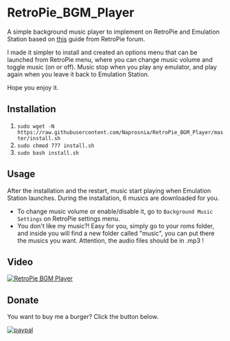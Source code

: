 # RetroPie_BGM_Player
A simple background music player to implement on RetroPie and Emulation Station based on [this](https://retropie.org.uk/forum/topic/9133/quick-and-easy-guide-for-adding-music-to-emulatonstation-on-retropie-noob-friendly) guide from RetroPie forum.

I made it simpler to install and created an options menu that can be launched from RetroPie menu, where you can change music volume and toggle music (on or off).
Music stop when you play any emulator, and play again when you leave it back to Emulation Station.

Hope you enjoy it.

## Installation
1. `sudo wget -N https://raw.githubusercontent.com/Naprosnia/RetroPie_BGM_Player/master/install.sh`
2. `sudo chmod 777 install.sh`
3. `sudo bash install.sh`

## Usage
After the installation and the restart, music start playing when Emulation Station launches. During the installation, 6 musics are downloaded for you.
* To change music volume or enable/disable it, go to `Background Music Settings` on RetroPie settings menu.
* You don't like my music?! Easy for you, simply go to your roms folder, and inside you will find a new folder called "music", you can put there the musics you want. Attention, the audio files should be in .mp3 !

## Video
[![RetroPie BGM Player](https://img.youtube.com/vi/HFwzHAtcWNU/0.jpg)](https://www.youtube.com/watch?v=HFwzHAtcWNU)

## Donate
You want to buy me a burger? Click the button below.

[![paypal](https://www.paypalobjects.com/en_US/i/btn/btn_donate_SM.gif)](https://www.paypal.me/naprosnia)
